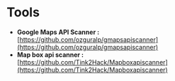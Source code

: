 # **Tools** #

* **Google Maps API Scanner :** [https://github.com/ozguralp/gmapsapiscanner](https://github.com/ozguralp/gmapsapiscanner)
* **Map box api scanner :** [https://github.com/Tink2Hack/Mapboxapiscanner](https://github.com/Tink2Hack/Mapboxapiscanner)